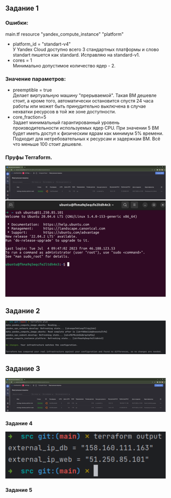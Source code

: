 ## Задание 1  
### Ошибки:  
main.tf
resource "yandex_compute_instance" "platform"
- platform_id = "standart-v4"  
У Yandex Cloud доступно всего 3 стандартных платформы и слово standart пишется как standard. Исправляю на standard-v1.  
- cores = 1  
Минимально допустимое количество ядер - 2.  

### Значение параметров:  
- preemptible = true  
Делает виртуальную машину "прерываемой". Такая ВМ дешевле стоит, а кроме того, автоматически остановится спустя 24 часа работы или может быть принудительно выключена в случае нехватки ресурсов в той же зоне доступности.  
- core_fraction=5  
Задает минимальный гарантированный уровень производительности используемых ядер CPU. При значении 5 ВМ будет иметь доступ к физическим ядрам как минимум 5% времени. Подходит для нетребовательных к ресурсам и задержкам ВМ. Всё что меньше 100 стоит дешевле.  

### Пруфы Terraform.  
![vm_is_ready](img/tf-vm-done.png)
![ssh_is_ok](img/tf-ssh-done.png)

## Задание 2  
![all_is_ok](img/tf_plan_with_vars.png)

## Задание 3  
![db_is_here](img/tf-web-db.png)

### Задание 4  
![ips_here](img/tf-output.png)

### Задание 5  

